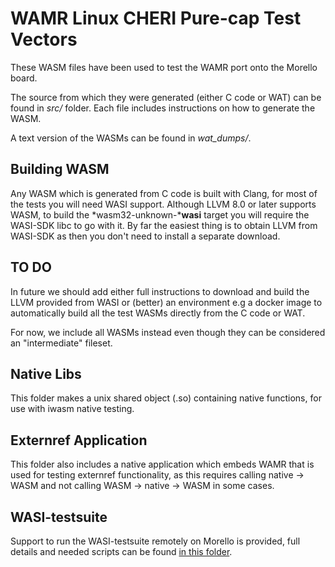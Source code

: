 WAMR Linux CHERI Pure-cap Test Vectors
======================================
These WASM files have been used to test the WAMR port onto the Morello board.

The source from which they were generated (either C code or WAT) can be found in *src/* folder.  Each file includes instructions on how to generate the WASM.

A text version of the WASMs can be found in *wat_dumps/*.

## Building WASM
Any WASM which is generated from C code is built with Clang, for most of the tests you will need WASI 
support.  Although LLVM 8.0 or later supports WASM, to build the *wasm32-unknown-***wasi** target you will require the WASI-SDK libc to go with it.  By far the easiest thing is to obtain LLVM from WASI-SDK as then you don't need to install a separate download.

## TO DO
In future we should add either full instructions to download and build the LLVM provided from WASI or (better) an environment e.g a docker image to automatically build all the test WASMs directly from the C code or WAT.

For now, we include all WASMs instead even though they can be considered an "intermediate" fileset.

## Native Libs
This folder makes a unix shared object (.so) containing native functions, for use with iwasm native testing.

## Externref Application
This folder also includes a native application which embeds WAMR that is used for testing externref functionality, as this requires calling native -> WASM and not calling WASM -> native -> WASM in some cases.

## WASI-testsuite
Support to run the WASI-testsuite remotely on Morello is provided, full details and needed scripts can be found [in this folder](wasi-testsuite).
